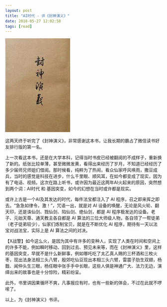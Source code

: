 ```yaml
---
layout: post
title: "AI时代 - 评《封神演义》"
date: 2018-05-27 12:02:58
tags: [read]
---
```


![封神演义](assets/images/fengshenyanyi.jpg)

这两天终于听完了《封神演义》，非常感谢这本书，让我长期的霸占了微信读书好友排行版的第一名。

上一次看这本书，还是在大学本科，记得当时书皮已经被翻阅的不成样子，重新换了新的。纸张比较单薄，甚至微微发黄，看得出来经历了岁月，不知道已经经历了多少届师兄师姐们借阅。那时候看，纯粹为了热闹，看众仙家呼风唤雨，撒豆成兵，当时的感觉是科技在进步，什么千里眼、顺风耳，在如今都变成了现实，因为有了电话、视频。这次在路上听书，或许因为最近这两年AI火起来的原因，突然想到两个词：AI时代 和 基因突变，如今的幻想在当时或许都是现实。

或许上古是一个AI及其发达的时代，每件法宝都注入了 AI 程序，召之即来挥之即去。“急急如律令，激！”，咒语一出，就是对 AI 设备的唤醒，无论是风火轮、翻天印，还是诛仙剑、戮仙剑、陷仙剑、绝仙剑，都是 AI 程序极发达的设备。老子、元始天尊、通天教主各自都是 AI 算法的三位大师级人物，各自领了一帮徒弟（老子徒弟较少），仙家们炼制宝贝，就是在不断优化 AI 程序，期待有一天以法宝对战法宝，实际上是 AI 算法之间的对决。

【X战警】如今这么火，是因为其中有许多的变种人，实现了人类在时间和空间上的许多不能，例如瞬时移动、回到过去、预见未来等，而在《封神演义》里，这样的基因突变，早就不是什么新鲜事，例如哪吒吃了太乙真人赐的三杯酒和三枚火枣，现出法身法相三头八臂，殷郊吃仙豆现出本相三头六臂，雷震子肋生双翅，杨戬、闻仲头生三眼，杨任眼中张手手中长眼，这些人俱是神通广大、法力无边，演绎出来的故事也是十分惊险，精彩纷呈。

此外，书里讲因果循环不爽，凡事报应有时，也有一些新的体会，不过在此就不啰嗦了。

以上，为《封神演义》书评。